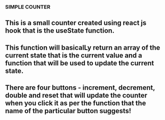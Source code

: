  ### SIMPLE COUNTER ###
 
 ## This is a small counter created using react js hook that is the useState function.
 
## This function will basicalLy return an array of the current state that is the current value and a function that will be          used to update the current state.

## There are four buttons - increment, decrement, double and reset that will update the counter when you click it as per the function that the name of the particular button suggests!
